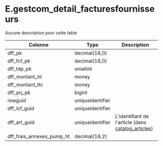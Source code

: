 # E.gestcom_detail_facturesfournisseurs

Aucune description pour cette table

Colonne|Type|Description
---|---|---
dff_pk|decimal(18,0)|
dff_fcf_pk|decimal(18,0)|
dff_tdp_pk|smallint|
dff_montant_ht|money|
dff_montant_ttc|money|
dff_prj_pk|bigint|
rowguid|uniqueidentifier|
dff_lcf_guid|uniqueidentifier|
dff_art_guid|uniqueidentifier|L'identifiant de l'article (dans [catalog_articles](generated_catalog_articles.md)) 
dff_frais_annexes_pump_ht|decimal(18,2)|
